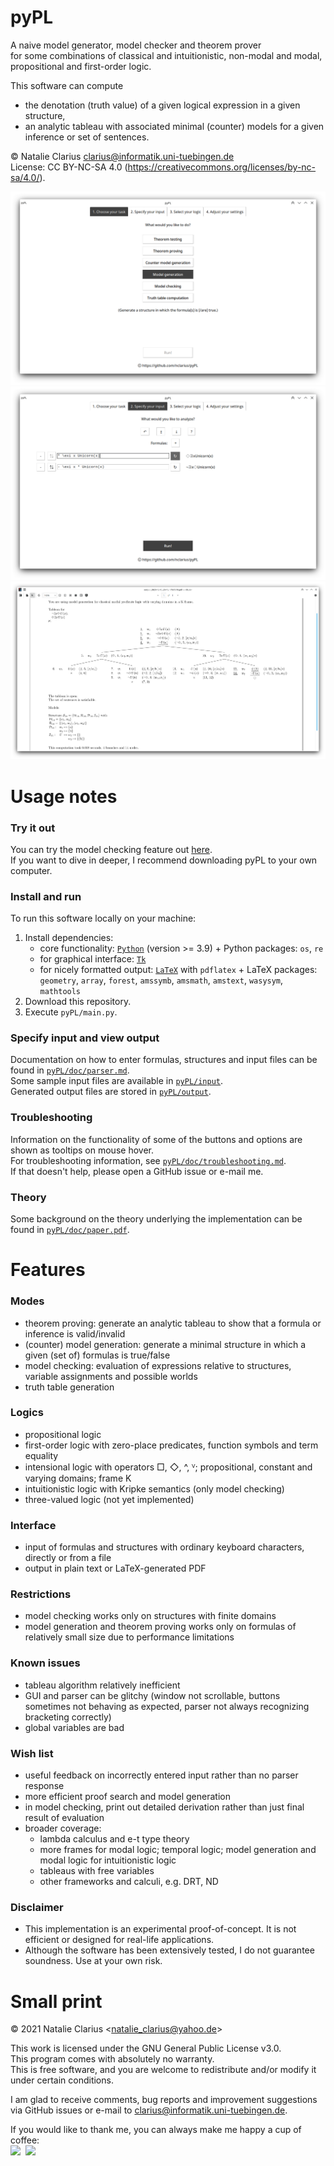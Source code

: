 # pyPL

A naive model generator, model checker and theorem prover   
for some combinations of classical and intuitionistic, non-modal and modal, propositional and first-order logic.  

This software can compute  
- the denotation (truth value) of a given logical expression in a given structure,  
- an analytic tableau with associated minimal (counter) models for a given inference or set of sentences.

© Natalie Clarius <clarius@informatik.uni-tuebingen.de>  
License: CC BY-NC-SA 4.0 (https://creativecommons.org/licenses/by-nc-sa/4.0/).   

![pyPL GUI -- start](doc/img/pyPL_1_MG.png)
![pyPL GUI -- input](doc/img/pyPL_2_MG.png)
![pyPL GUI -- output](doc/img/pyPL_5_MG.png)

# Usage notes

### Try it out
You can try the model checking feature out [here](https://trinket.io/python3/757871dd18).  
If you want to dive in deeper, I recommend downloading pyPL to your own computer.

### Install and run
To run this software locally on your machine:
1. Install dependencies:
   - core functionality: [`Python`](https://www.python.org/downloads/) (version >= 3.9) + Python packages: `os`, `re`
   - for graphical interface: [`Tk`](https://tkdocs.com/tutorial/install.html)
   - for nicely formatted output: [`LaTeX`](https://www.latex-project.org/get/) with `pdflatex` + LaTeX packages: `geometry`, `array`, `forest`, `amssymb`, `amsmath`, `amstext`, `wasysym`, `mathtools`
2. Download this repository.
3. Execute `pyPL/main.py`.

### Specify input and view output
Documentation on how to enter formulas, structures and input files can be found in [`pyPL/doc/parser.md`](https://github.com/nclarius/pyPL/blob/master/doc/parser.md).  
Some sample input files are available in [`pyPL/input`](https://github.com/nclarius/pyPL/blob/master/input).  
Generated output files are stored in [`pyPL/output`](https://github.com/nclarius/pyPL/blob/master/output).  

### Troubleshooting
Information on the functionality of some of the buttons and options are shown as tooltips on mouse hover.  
For troubleshooting information, see [`pyPL/doc/troubleshooting.md`](https://github.com/nclarius/pyPL/blob/master/doc/troubleshooting.md).  
If that doesn't help, please open a GitHub issue or e-mail me.  

### Theory
Some background on the theory underlying the implementation can be found in [`pyPL/doc/paper.pdf`](https://github.com/nclarius/pyPL/blob/master/doc/paper.pdf).

# Features

### Modes
- theorem proving: generate an analytic tableau to show that a formula or inference is valid/invalid
- (counter) model generation: generate a minimal structure in which a given (set of) formulas is true/false
- model checking: evaluation of expressions relative to structures, variable assignments and possible worlds
- truth table generation

### Logics
- propositional logic
- first-order logic with zero-place predicates, function symbols and term equality
- intensional logic with operators □, ◇, ^, ⱽ; propositional, constant and varying domains; frame K
- intuitionistic logic with Kripke semantics (only model checking)
- three-valued logic (not yet implemented)

### Interface
- input of formulas and structures with ordinary keyboard characters, directly or from a file
- output in plain text or LaTeX-generated PDF

### Restrictions
 - model checking works only on structures with finite domains
 - model generation and theorem proving works only on formulas of relatively small size due to performance limitations

### Known issues
 - tableau algorithm relatively inefficient
 - GUI and parser can be glitchy (window not scrollable, buttons sometimes not behaving as expected, parser not always recognizing bracketing correctly)
 - global variables are bad

### Wish list
- useful feedback on incorrectly entered input rather than no parser response
- more efficient proof search and model generation
- in model checking, print out detailed derivation rather than just final result of evaluation
- broader coverage:
  - lambda calculus and e-t type theory
  - more frames for modal logic; temporal logic; model generation and modal logic for intuitionistic logic
  - tableaus with free variables
  - other frameworks and calculi, e.g. DRT, ND

### Disclaimer
- This implementation is an experimental proof-of-concept. It is not efficient or designed for real-life applications.  
- Although the software has been extensively tested, I do not guarantee soundness. Use at your own risk.


# Small print

© 2021 Natalie Clarius \<natalie_clarius@yahoo.de\>

This work is licensed under the GNU General Public License v3.0.  
This program comes with absolutely no warranty.  
This is free software, and you are welcome to redistribute and/or modify it under certain conditions.  

I am glad to receive comments, bug reports and improvement suggestions via GitHub issues or e-mail to clarius@informatik.uni-tuebingen.de.

If you would like to thank me, you can always make me happy a cup of coffee:  
<a href="https://www.paypal.com/donate/?hosted_button_id=7LUUJD83BWRM4"><img src="https://www.paypalobjects.com/en_US/DK/i/btn/btn_donateCC_LG.gif" height="35"/></a>&nbsp;&nbsp;<a href="https://www.buymeacoffee.com/nclarius"><img src="https://cdn.buymeacoffee.com/buttons/v2/default-yellow.png" height="35"/></a>
